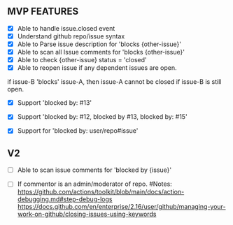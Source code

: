 ## MVP FEATURES
- [X]  Able to handle issue.closed event
- [X]  Understand github repo/issue syntax
- [X]  Able to Parse issue description for 'blocks {other-issue}'  
- [X]  Able to scan all Issue comments for 'blocks {other-issue}'
- [X]  Able to check {other-issue} status = 'closed'
- [X]  Able to reopen issue if any dependent issues are open.

if issue-B 'blocks' issue-A, then issue-A cannot be closed if issue-B is still open.
- [X]  Support 'blocked by: #13'
- [X]  Support 'blocked by: #12, blocked by #13, blocked by: #15'
- [X]  Support for 'blocked by: user/repo#issue'


## V2
- [ ]  Able to scan issue comments for 'blocked by {issue}'   
- [ ]  If commentor is an admin/moderator of repo.
#Notes:
  https://github.com/actions/toolkit/blob/main/docs/action-debugging.md#step-debug-logs
  https://docs.github.com/en/enterprise/2.16/user/github/managing-your-work-on-github/closing-issues-using-keywords


